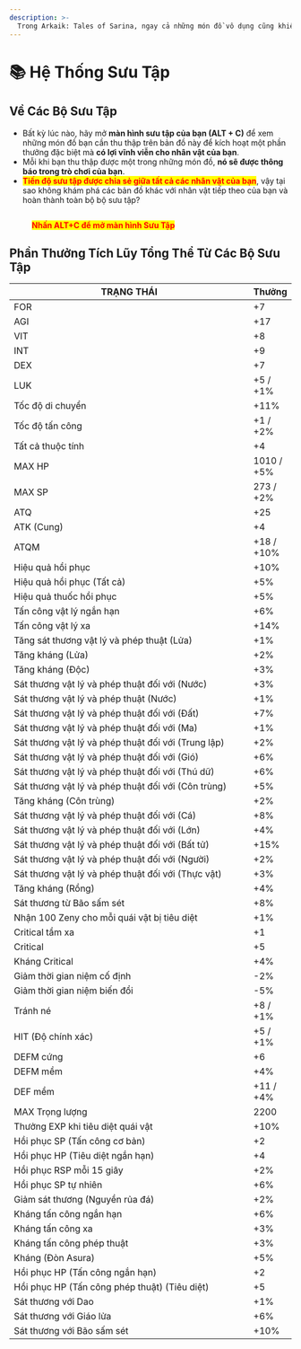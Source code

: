 ```yaml
---
description: >-
  Trong Arkaik: Tales of Sarina, ngay cả những món đồ vô dụng cũng khiến bạn hạnh phúc khi có được!
---
```


# 📚 Hệ Thống Sưu Tập

## **Về Các Bộ Sưu Tập**

* Bất kỳ lúc nào, hãy mở **màn hình sưu tập của bạn (ALT + C)** để xem những món đồ bạn cần thu thập trên bản đồ này để kích hoạt một phần thưởng đặc biệt mà **có lợi vĩnh viễn cho nhân vật của bạn**.
* Mỗi khi bạn thu thập được một trong những món đồ, **nó sẽ được thông báo trong trò chơi của bạn**.
* <mark style="color:red;">**Tiến độ sưu tập được chia sẻ giữa tất cả các nhân vật của bạn**</mark>, vậy tại sao không khám phá các bản đồ khác với nhân vật tiếp theo của bạn và hoàn thành toàn bộ bộ sưu tập?

<figure><img src="../.gitbook/assets/Cole2 (1).png" alt=""><figcaption><p><mark style="color:red;"><strong>Nhấn ALT+C để mở màn hình Sưu Tập</strong></mark></p></figcaption></figure>

## **Phần Thưởng Tích Lũy Tổng Thể Từ Các Bộ Sưu Tập**<table><thead><tr><th width="479">TRẠNG THÁI</th><th>Thưởng</th></tr></thead><tbody><tr><td>FOR</td><td>+7</td></tr><tr><td>AGI</td><td>+17</td></tr><tr><td>VIT</td><td>+8</td></tr><tr><td>INT</td><td>+9</td></tr><tr><td>DEX</td><td>+7</td></tr><tr><td>LUK</td><td>+5  / +1%</td></tr><tr><td>Tốc độ di chuyển</td><td>+11%</td></tr><tr><td>Tốc độ tấn công</td><td>+1  / +2%</td></tr><tr><td>Tất cả thuộc tính</td><td>+4</td></tr><tr><td>MAX HP</td><td>1010 / +5%</td></tr><tr><td>MAX SP</td><td>273 / +2%</td></tr><tr><td>ATQ</td><td>+25</td></tr><tr><td>ATK (Cung)</td><td>+4</td></tr><tr><td>ATQM</td><td>+18 / +10%</td></tr><tr><td>Hiệu quả hồi phục</td><td>+10%</td></tr><tr><td>Hiệu quả hồi phục (Tất cả)</td><td>+5%</td></tr><tr><td>Hiệu quả thuốc hồi phục</td><td>+5%</td></tr><tr><td>Tấn công vật lý ngắn hạn</td><td>+6%</td></tr><tr><td>Tấn công vật lý xa</td><td>+14%</td></tr><tr><td>Tăng sát thương vật lý và phép thuật (Lửa)</td><td>+1%</td></tr><tr><td>Tăng kháng (Lửa)</td><td>+2%</td></tr><tr><td>Tăng kháng (Độc)</td><td>+3%</td></tr><tr><td>Sát thương vật lý và phép thuật đối với (Nước)</td><td>+3%</td></tr><tr><td>Sát thương vật lý và phép thuật (Nước)</td><td>+1%</td></tr><tr><td>Sát thương vật lý và phép thuật đối với (Đất)</td><td>+7%</td></tr><tr><td>Sát thương vật lý và phép thuật đối với (Ma)</td><td>+1%</td></tr><tr><td>Sát thương vật lý và phép thuật đối với (Trung lập)</td><td>+2%</td></tr><tr><td>Sát thương vật lý và phép thuật đối với (Gió)</td><td>+6%</td></tr><tr><td>Sát thương vật lý và phép thuật đối với (Thú dữ)</td><td>+6%</td></tr><tr><td>Sát thương vật lý và phép thuật đối với (Côn trùng)</td><td>+5%</td></tr><tr><td>Tăng kháng (Côn trùng)</td><td>+2%</td></tr><tr><td>Sát thương vật lý và phép thuật đối với (Cá)</td><td>+8%</td></tr><tr><td>Sát thương vật lý và phép thuật đối với (Lớn)</td><td>+4%</td></tr><tr><td>Sát thương vật lý và phép thuật đối với (Bất tử)</td><td>+15%</td></tr><tr><td>Sát thương vật lý và phép thuật đối với (Người)</td><td>+2%</td></tr><tr><td>Sát thương vật lý và phép thuật đối với (Thực vật)</td><td>+3%</td></tr><tr><td>Tăng kháng (Rồng)</td><td>+4%</td></tr><tr><td>Sát thương từ Bão sấm sét</td><td>+8%</td></tr><tr><td>Nhận 100 Zeny cho mỗi quái vật bị tiêu diệt</td><td>+1%</td></tr><tr><td>Critical tầm xa</td><td>+1</td></tr><tr><td>Critical</td><td>+5</td></tr><tr><td>Kháng Critical</td><td>+4%</td></tr><tr><td>Giảm thời gian niệm cố định</td><td>-2%</td></tr><tr><td>Giảm thời gian niệm biến đổi</td><td>-5%</td></tr><tr><td>Tránh né</td><td>+8 / +1%</td></tr><tr><td>HIT (Độ chính xác)</td><td>+5 / +1%</td></tr><tr><td>DEFM cứng</td><td>+6</td></tr><tr><td>DEFM mềm</td><td>+4%</td></tr><tr><td>DEF mềm</td><td>+11 / +4%</td></tr><tr><td>MAX Trọng lượng</td><td>2200</td></tr><tr><td>Thưởng EXP khi tiêu diệt quái vật</td><td>+10%</td></tr><tr><td>Hồi phục SP (Tấn công cơ bản)</td><td>+2</td></tr><tr><td>Hồi phục HP (Tiêu diệt ngắn hạn)</td><td>+4</td></tr><tr><td>Hồi phục RSP mỗi 15 giây</td><td>+2%</td></tr><tr><td>Hồi phục SP tự nhiên</td><td>+6%</td></tr><tr><td>Giảm sát thương (Nguyền rủa đá)</td><td>+2%</td></tr><tr><td>Kháng tấn công ngắn hạn</td><td>+6%</td></tr><tr><td>Kháng tấn công xa</td><td>+3%</td></tr><tr><td>Kháng tấn công phép thuật</td><td>+3%</td></tr><tr><td>Kháng (Đòn Asura)</td><td>+5%</td></tr><tr><td>Hồi phục HP (Tấn công ngắn hạn)</td><td>+2</td></tr><tr><td>Hồi phục HP (Tấn công phép thuật) (Tiêu diệt)</td><td>+5</td></tr><tr><td>Sát thương với Dao</td><td>+1%</td></tr><tr><td>Sát thương với Giáo lửa</td><td>+6%</td></tr><tr><td>Sát thương với Bão sấm sét</td><td>+10%</td></tr></tbody></table>
